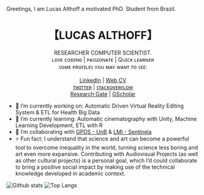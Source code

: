 Greetings, I am Lucas Althoff a motivated PhD. Student from Brazil.

<h1 align="center"> 【LUCAS ALTHOFF】</h1>
<p align="center">
 RESEARCHER COMPUTER SCIENTIST.<br/>
  ʟᴏᴠᴇ ᴄᴏᴅɪɴɢ | ᴘᴀꜱꜱɪᴏɴᴀᴛᴇ | Qᴜɪᴄᴋ ʟᴇᴀʀɴᴇʀ<br/>
  ꜱᴏᴍᴇ ᴘʀᴏꜰɪʟᴇꜱ ʏᴏᴜ ᴍᴀʏ ᴡᴀɴᴛ ᴛᴏ ꜱᴇᴇ: <br/><br/>
  <a href="https://www.linkedin.com/in//lucas-althoff-747451151/" target="_blank">LinkedIn</a> |
  <a href="https://lucas-althoff.github.io/" target="_blank">Web CV</a><br/>
  <a href="https://twitter.com/billdarwaza" target="_blank">ᴛᴡɪᴛᴛᴇʀ</a> |
  <a href="https://www.stackoverflow.com/users/https://stackoverflow.com/users/13046357/lucas-althoff" target="_blank">ꜱᴛᴀᴄᴋᴏᴠᴇʀꜰʟᴏᴡ</a> <br/>
  <a href="https://www.researchgate.net/profile/Lucas-Althoff" target="_blank">Research Gate</a> |
  <a href="https://scholar.google.com.br/citations?hl=pt-BR&user=POn52SkAAAAJ" target="_blank">GScholar</a><br/>
</p>

- 🔭 I’m currently working on: Automatic Driven Virtual Reality Editing System & ETL for Health Big Data 
- 🌱 I’m currently learning: Automatic cinematography with Unity, Machine Learning Development, ETL with R  
- 👯 I’m collaborating with [GPDS - UnB](http://www.gpds.ene.unb.br/) & [LMI - Sentinela](http://www.lmi-sentinela.unb.br/)
- ⚡ Fun fact: I understand that science and art can become a powerful tool to overcome inequality in the world, turning science less boring and art even more expansive. Contributing with Audiovisual Projects (as well as other cultural projects) is a personal goal, which I’d could collaborate to bring a positive social impact by making use of the technical knowledge developed in academic context.


![Github stats](https://github-readme-stats.vercel.app/api?username=lucas-althoff)
![Top Langs](https://github-readme-stats.vercel.app/api/top-langs/?username=lucas-althoff&layout=compact)

